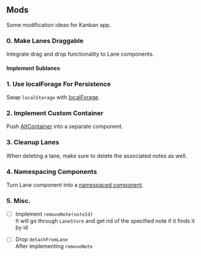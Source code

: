 ## Mods  
Some modification ideas for Kanban app.

### 0. Make Lanes Draggable  
Integrate drag and drop functionality to Lane components.

#### Implement Sublanes

### 1. Use localForage For Persistence  
Swap `localStorage` with [localForage](https://github.com/mozilla/localForage).

### 2. Implement Custom Container  
Push [AltContainer](http://alt.js.org/docs/components/altContainer/) into a separate component.

### 3. Cleanup Lanes  
When deleting a lane, make sure to delete the associated notes as well.

### 4. Namespacing Components  
Turn Lane component into a [namespaced component](https://facebook.github.io/react/docs/jsx-in-depth.html#namespaced-components).

### 5. Misc.  
- [ ] Implement `removeNote(noteId)`  
It will go through `LaneStore` and get rid of the specified note if it finds it by id

- [ ] Drop `detachFromLane`  
After implementing `removeNote`
